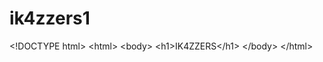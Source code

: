 # ik4zzers1
&lt;!DOCTYPE html>    &lt;html>       &lt;body>           &lt;h1>IK4ZZERS&lt;/h1>       &lt;/body>    &lt;/html> 

